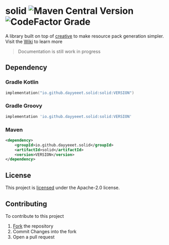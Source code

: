 # solid ![Maven Central Version](https://img.shields.io/maven-central/v/io.github.dayyeeet.solid/solid?style=flat) ![CodeFactor Grade](https://img.shields.io/codefactor/grade/github/dayyeeet/solid?style=flat)
A library built on top of [creative](https://) to make resource pack generation simpler.
Visit the [Wiki]() to learn more

> Documentation is still work in progress

## Dependency

### Gradle Kotlin
```kt
implementation("io.github.dayyeeet.solid:solid:VERSION")
```
### Gradle Groovy
```groovy
implementation 'io.github.dayyeeet.solid:solid:VERSION'
```

### Maven
```xml
<dependency>
    <groupId>io.github.dayyeeet.solid</groupId>
    <artifactId>solid</artifactId>
    <version>VERSION</version>
</dependency>
```

## License
This project is [licensed](LICENSE) under the Apache-2.0 license.

## Contributing
To contribute to this project
1. [Fork](https://github.com/dayyeeet/solid/fork) the repository
2. Commit Changes into the fork
3. Open a pull request